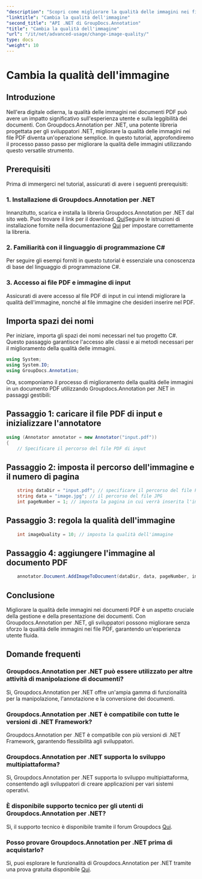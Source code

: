 ```yaml
---
"description": "Scopri come migliorare la qualità delle immagini nei file PDF utilizzando Groupdocs.Annotation per .NET. Segui la nostra guida passo passo."
"linktitle": "Cambia la qualità dell'immagine"
"second_title": "API .NET di GroupDocs.Annotation"
"title": "Cambia la qualità dell'immagine"
"url": "/it/net/advanced-usage/change-image-quality/"
type: docs
"weight": 10
---
```


# Cambia la qualità dell'immagine

## Introduzione
Nell'era digitale odierna, la qualità delle immagini nei documenti PDF può avere un impatto significativo sull'esperienza utente e sulla leggibilità dei documenti. Con Groupdocs.Annotation per .NET, una potente libreria progettata per gli sviluppatori .NET, migliorare la qualità delle immagini nei file PDF diventa un'operazione semplice. In questo tutorial, approfondiremo il processo passo passo per migliorare la qualità delle immagini utilizzando questo versatile strumento.
## Prerequisiti
Prima di immergerci nel tutorial, assicurati di avere i seguenti prerequisiti:
### 1. Installazione di Groupdocs.Annotation per .NET
Innanzitutto, scarica e installa la libreria Groupdocs.Annotation per .NET dal sito web. Puoi trovare il link per il download. [Qui](https://releases.groupdocs.com/annotation/net/)Seguire le istruzioni di installazione fornite nella documentazione [Qui](https://tutorials.groupdocs.com/annotation/net/) per impostare correttamente la libreria.
### 2. Familiarità con il linguaggio di programmazione C#
Per seguire gli esempi forniti in questo tutorial è essenziale una conoscenza di base del linguaggio di programmazione C#.
### 3. Accesso ai file PDF e immagine di input
Assicurati di avere accesso al file PDF di input in cui intendi migliorare la qualità dell'immagine, nonché al file immagine che desideri inserire nel PDF.

## Importa spazi dei nomi
Per iniziare, importa gli spazi dei nomi necessari nel tuo progetto C#. Questo passaggio garantisce l'accesso alle classi e ai metodi necessari per il miglioramento della qualità delle immagini.

```csharp
using System;
using System.IO;
using GroupDocs.Annotation;
```

Ora, scomponiamo il processo di miglioramento della qualità delle immagini in un documento PDF utilizzando Groupdocs.Annotation per .NET in passaggi gestibili:
## Passaggio 1: caricare il file PDF di input e inizializzare l'annotatore
```csharp
using (Annotator annotator = new Annotator("input.pdf"))
{
    // Specificare il percorso del file PDF di input
```
## Passaggio 2: imposta il percorso dell'immagine e il numero di pagina
```csharp
    string dataDir = "input.pdf"; // specificare il percorso del file PDF di input
    string data = "image.jpg"; // il percorso del file JPG
    int pageNumber = 1; // imposta la pagina in cui verrà inserita l'immagine
```
## Passaggio 3: regola la qualità dell'immagine
```csharp
    int imageQuality = 10; // imposta la qualità dell'immagine
```
## Passaggio 4: aggiungere l'immagine al documento PDF
```csharp
    annotator.Document.AddImageToDocument(dataDir, data, pageNumber, imageQuality);
```

## Conclusione
Migliorare la qualità delle immagini nei documenti PDF è un aspetto cruciale della gestione e della presentazione dei documenti. Con Groupdocs.Annotation per .NET, gli sviluppatori possono migliorare senza sforzo la qualità delle immagini nei file PDF, garantendo un'esperienza utente fluida.
## Domande frequenti
### Groupdocs.Annotation per .NET può essere utilizzato per altre attività di manipolazione di documenti?
Sì, Groupdocs.Annotation per .NET offre un'ampia gamma di funzionalità per la manipolazione, l'annotazione e la conversione dei documenti.
### Groupdocs.Annotation per .NET è compatibile con tutte le versioni di .NET Framework?
Groupdocs.Annotation per .NET è compatibile con più versioni di .NET Framework, garantendo flessibilità agli sviluppatori.
### Groupdocs.Annotation per .NET supporta lo sviluppo multipiattaforma?
Sì, Groupdocs.Annotation per .NET supporta lo sviluppo multipiattaforma, consentendo agli sviluppatori di creare applicazioni per vari sistemi operativi.
### È disponibile supporto tecnico per gli utenti di Groupdocs.Annotation per .NET?
Sì, il supporto tecnico è disponibile tramite il forum Groupdocs [Qui](https://forum.groupdocs.com/c/annotation/10).
### Posso provare Groupdocs.Annotation per .NET prima di acquistarlo?
Sì, puoi esplorare le funzionalità di Groupdocs.Annotation per .NET tramite una prova gratuita disponibile [Qui](https://releases.groupdocs.com/).